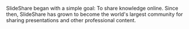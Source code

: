 SlideShare began with a simple goal: To share knowledge online. Since then, SlideShare has grown to become the world's largest community for sharing presentations and other professional content.